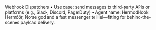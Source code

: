 Webhook Dispatchers
• Use case: send messages to third-party APIs or platforms (e.g., Slack, Discord, PagerDuty)
• Agent name: HermodHook
Hermóðr, Norse god and a fast messenger to Hel—fitting for behind-the-scenes payload delivery.
